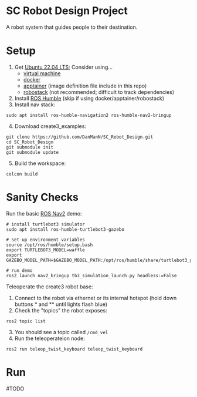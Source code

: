 # SC Robot Design Project
A robot system that guides people to their destination.

# Setup
1. Get [Ubuntu 22.04 LTS](https://ubuntu.com/download/desktop); Consider using...
	- [virtual machine](https://www.virtualbox.org/wiki/Linux_Downloads)
	- [docker](https://hub.docker.com/layers/library/ros/humble/images/sha256-54d8ab351fd3fda6d646759df9f6741e6ccc3a9a75c9645e3616d830bf2a13ba?context=explore)
	- [apptainer](https://apptainer.org/docs/user/latest/quick_start.html) (image definition file include in this repo)
	- [robostack](https://robostack.github.io/GettingStarted.html) (not recommended; difficult to track dependencies)
2. Install [ROS Humble](https://docs.ros.org/en/humble/Installation/Ubuntu-Install-Debians.html) (skip if using docker/apptainer/robostack)
3. Install nav stack:
```
sudo apt install ros-humble-navigation2 ros-humble-nav2-bringup
```
4. Download create3_examples:
```
git clone https://github.com/DanManN/SC_Robot_Design.git
cd SC_Robot_Design
git submodule init
git submodule update
```
5. Build the workspace:
```
colcon build
```

# Sanity Checks

Run the basic [ROS Nav2](https://navigation.ros.org/getting_started/index.html) demo:
```
# install turtlebot3 simulator
sudo apt install ros-humble-turtlebot3-gazebo

# set up environment variables
source /opt/ros/humble/setup.bash
export TURTLEBOT3_MODEL=waffle
export GAZEBO_MODEL_PATH=$GAZEBO_MODEL_PATH:/opt/ros/humble/share/turtlebot3_gazebo/models

# run demo
ros2 launch nav2_bringup tb3_simulation_launch.py headless:=False
```

Teleoperate the create3 robot base:
1. Connect to the robot via ethernet or its internal hotspot (hold down buttons \* and \*\* until lights flash blue)
2. Check the "topics" the robot exposes:
```
ros2 topic list
```
3. You should see a topic called `/cmd_vel`
4. Run the teleoperateion node:
```
ros2 run teleop_twist_keyboard teleop_twist_keyboard
```

# Run
#TODO
